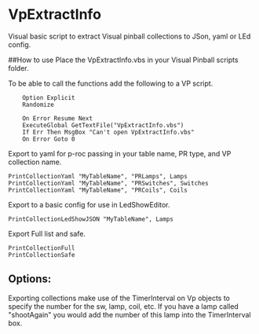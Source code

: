 # VpExtractInfo
Visual basic script to extract Visual pinball collections to JSon, yaml or LEd config.

##How to use
Place the VpExtractInfo.vbs in your Visual Pinball scripts folder.

To be able to call the functions add the following to a VP script.

		Option Explicit
		Randomize

		On Error Resume Next
		ExecuteGlobal GetTextFile("VpExtractInfo.vbs")
		If Err Then MsgBox "Can't open VpExtractInfo.vbs"
		On Error Goto 0

Export to yaml for p-roc passing in your table name, PR type, and VP collection name.

    PrintCollectionYaml "MyTableName", "PRLamps", Lamps
    PrintCollectionYaml "MyTableName", "PRSwitches", Switches
    PrintCollectionYaml "MyTableName", "PRCoils", Coils
    
    
Export to a basic config for use in LedShowEditor.
    
    PrintCollectionLedShowJSON "MyTableName", Lamps
    

Export Full list and safe.

    PrintCollectionFull
    PrintCollectionSafe


## Options:
Exporting collections make use of the TimerInterval on Vp objects to specify the number for the sw, lamp, coil, etc.
If you have a lamp called "shootAgain" you would add the number of this lamp into the TimerInterval box.
